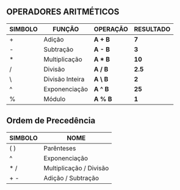 ## OPERADORES ARITMÉTICOS

|SIMBOLO| FUNÇÃO 	  | OPERAÇÃO | RESULTADO |
|  ---  |  ---   	  |   ---    |    ---    |
| +     | Adição 	  | **A + B**| __7__	 |
| - 	| Subtração	  | **A - B**| __3__	 |
| * 	| Multiplicação	  | **A * B**| __10__	 |
| / 	| Divisão	  | **A / B**| __2.5__	 |
| \ 	| Divisão Inteira | **A \ B**| __2__	 |
| ^ 	| Exponenciação	  | **A ^ B**| __25__	 |
| %	| Módulo	  | **A % B**| __1__ 	 |

## Ordem de Precedência

|SIMBOLO| 	  NOME		  |
|  ---  | 	  ---		  |
| ( )	| Parênteses 		  |
|  ^	| Exponenciação 	  |
| * / 	| Multiplicação / Divisão |
| + -   | Adição / Subtração 	  |

